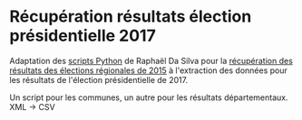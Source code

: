 # Récupération résultats élection présidentielle 2017

Adaptation des [scripts Python](http://raphi.m0le.net/blog/scraper-xml-python.html) de Raphaël Da Silva pour la [récupération des résultats des élections régionales de 2015](https://github.com/raphadasilva/Scrapers_XML) à l'extraction des données pour les résultats de l'élection présidentielle de 2017. 

Un script pour les communes, un autre pour les résultats départementaux. XML -> CSV
